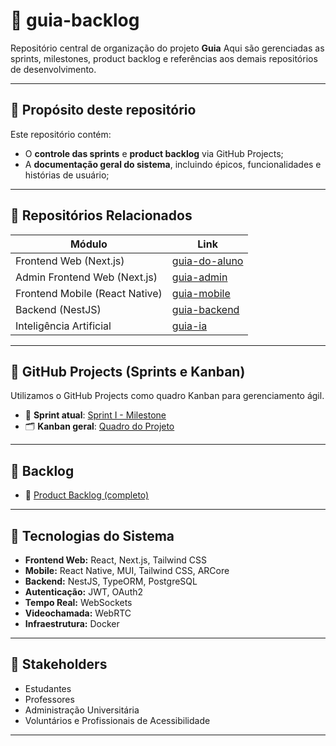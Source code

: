 # 📘 guia-backlog

Repositório central de organização do projeto **Guia**
Aqui são gerenciadas as sprints, milestones, product backlog e referências aos demais repositórios de desenvolvimento.

---

## 🧭 Propósito deste repositório

Este repositório contém:

- O **controle das sprints** e **product backlog** via GitHub Projects;
- A **documentação geral do sistema**, incluindo épicos, funcionalidades e histórias de usuário;

---

## 🔗 Repositórios Relacionados

| Módulo                        | Link                                                              |
|------------------------------|-------------------------------------------------------------------|
| Frontend Web (Next.js)         | [guia-do-aluno](https://github.com/viktormendes/guia-do-aluno)   |
| Admin Frontend Web (Next.js)   | [guia-admin](https://github.com/viktormendes/guia-admin)         |
| Frontend Mobile (React Native) | [guia-mobile](https://github.com/viktormendes/guia-mobile)       |
| Backend (NestJS)               | [guia-backend](https://github.com/viktormendes/guia-backend)     |
| Inteligência Artificial        | [guia-ia](https://github.com/viktormendes/guia-ia)               |

---

## 🚀 GitHub Projects (Sprints e Kanban)

Utilizamos o GitHub Projects como quadro Kanban para gerenciamento ágil.

- 🎯 **Sprint atual**: [Sprint I - Milestone](https://github.com/viktormendes/guia-backlog/milestone/1)
- 🗂️ **Kanban geral**: [Quadro do Projeto](https://github.com/users/viktormendes/projects/1)

---

## 📂 Backlog

- 📄 [Product Backlog (completo)](https://docs.google.com/document/d/1Ezuo2wDUqEaXjwmAvmiyP5tVljQip12Q3Oe1R3UtXBM/edit?usp=sharing)

---

## 📌 Tecnologias do Sistema

- **Frontend Web:** React, Next.js, Tailwind CSS
- **Mobile:** React Native, MUI, Tailwind CSS, ARCore
- **Backend:** NestJS, TypeORM, PostgreSQL
- **Autenticação:** JWT, OAuth2
- **Tempo Real:** WebSockets
- **Videochamada:** WebRTC
- **Infraestrutura:** Docker

---

## 👥 Stakeholders

- Estudantes
- Professores
- Administração Universitária
- Voluntários e Profissionais de Acessibilidade

---

